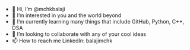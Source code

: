 - 👋 Hi, I’m @mchkbalaji
- 👀 I’m interested in you and the world beyond
- 🌱 I’m currently learning many things that include GitHub, Python, C++, DSA
- 💞️ I’m looking to collaborate with any of your cool ideas
- 📫 How to reach me LinkedIn: balajimchk

<!---
mchkbalaji/mchkbalaji is a ✨ special ✨ repository because its `ThisIsME.md` (this file) appears on your GitHub profile.
You can click the Preview link to take a look at your changes.
--->
